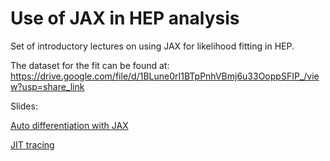 # Use of JAX in HEP analysis

Set of introductory lectures on using JAX for likelihood fitting in HEP.

The dataset for the fit can be found at: https://drive.google.com/file/d/1BLune0rI1BTpPnhVBmj6u33OoppSFIP_/view?usp=share_link

Slides:

[Auto differentiation with JAX](https://hsf-india-may2023.github.io/JAX_in_HEP/Lecture_1_AutoDiff_JAX.slides.html)

[JIT tracing](https://hsf-india-may2023.github.io/JAX_in_HEP/Lecture_2_JIT_Tracing_Physics.slides.html)
